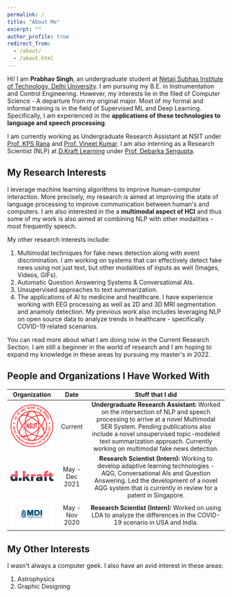 ```yaml
---
permalink: /
title: "About Me"
excerpt: ""
author_profile: true
redirect_from: 
  - /about/
  - /about.html
---
```


Hi! I am **Prabhav Singh**, an undergraduate student at [Netaji Subhas Institute of Technology, Delhi University](http://www.nsut.ac.in/). I am pursuing my B.E. in Instrumentation and Control Engineering. However, my interests lie in the filed of Computer Science - A departure from my original major. Most of my formal and informal training is in the field of Supervised ML and Deep Learning. Specifically, I am experienced in the **applications of these technologies to language and speech processing**.

I am currently working as Undergraduate Research Assistant at NSIT under [Prof. KPS Rana](https://sites.google.com/site/kpsrana1/home) and [Prof. Vineet Kumar](https://sites.google.com/site/drvineetkumar27/). I am also interning as a Research Scientist (NLP) at [D.Kraft Learning](https://dkraftlearning.com/) under [Prof. Debarka Sengupta](https://www.debarka.com/team/debarka).



My Research Interests
------
I leverage machine learning algorithms to improve human-computer interaction. More precisely, my research is aimed at improving the state of language processing to improve communication between human's and computers. I am also interested in the a **multimodal aspect of HCI** and thus some of my work is also aimed at combining NLP with other modalities - most frequently speech.

My other research interests include:
1. Multimodal techniques for fake news detection along with event discrimination. I am working on systems that can effectively detect fake news using not just text, but other modalities of inputs as well (Images, Videos, GIFs).
2. Automatic Question Answering Systems & Conversational AIs.
3. Unsupervised approaches to text summarization.
4. The applications of AI to medicine and healthcare. I have experience working with EEG processing as well as 2D and 3D MRI segmentation and anamoly detection. My previous work also includes leveraging NLP on open source data to analyze trends in healthcare - specifically COVID-19 related scenarios.

You can read more about what I am doing now in the Current Research Section.
I am still a beginner in the world of research and I am hoping to expand my knowledge in these areas by pursuing my master's in 2022.



People and Organizations I Have Worked With
------
<table class="table table-striped table-bordered">
<thead>
<tr>
<th style="text-align:center">Organization</th>
<th style="text-align:center">Date</th>
<th style="text-align:center">Stuff that I did</th>
</tr>
</thead>
<tbody>
<tr>
<td style="text-align:center"><img src="images/nsutug.png" alt="image" width="100px" height="100px"></td>
<td style="text-align:center">Current</td>
<td style="text-align:center"><strong>Undergraduate Research Assistant: </strong> Worked on the intersection of NLP and speech processing to arrive at a novel Multimodal SER System. Pending publications also include a novel unsupervised topic-modeled text summarization approach. Currently working on multimodal fake news detection.</td>
</tr>
<tr>
<td style="text-align:center"><img src="images/dkraft.png" alt="image" width="170px"></td>
<td style="text-align:center">May - Dec 2021</td>
<td style="text-align:center"><strong>Research Scientist (Intern): </strong> Working to develop adaptive learning technologies - AQG, Conversational AIs and Question Answering. Led the development of a novel AQG system that is currently in review for a patent in Singapore. </td>
</tr>
<tr>
<td style="text-align:center"><img src="images/mdibit.jpg" alt="image" width="200px"></td>
<td style="text-align:center">May - Nov 2020</td>
<td style="text-align:center"><strong>Research Scientist (Intern): </strong> Worked on using LDA to analyze the differences in the COVID-19 scenario in USA and India.</td>
</tr>
</tbody>
</table>



My Other Interests
------
I wasn't always a computer geek. I also have an avid interest in these areas:
1. Astrophysics
2. Graphic Designing
